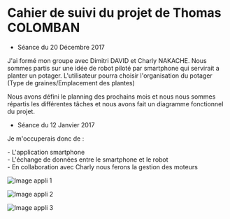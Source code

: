 # Cahier de suivi du projet de Thomas COLOMBAN

* Séance du 20 Décembre 2017 

J'ai formé mon groupe avec Dimitri DAVID et Charly NAKACHE. 
Nous sommes partis sur une idée de robot piloté par smartphone qui servirait a planter un potager.
L'utilisateur pourra choisir l'organisation du potager (Type de graines/Emplacement des plantes)

Nous avons défini le planning des prochains mois et nous nous sommes répartis les différentes tâches et
nous avons fait un diagramme fonctionnel du projet.



* Séance du 12 Janvier 2017 


Je m'occuperais donc de : <p>- L'application smartphone  
                          - L'échange de données entre le smartphone et le robot  
                          - En collaboration avec Charly nous ferons la gestion des moteurs </p>
                          
![Image appli 1](C:\Users\THOMAS\Pictures\BOTAGER\APPLI\INTERFACE_1 "image appli 1")

![Image appli 2](C:\Users\THOMAS\Pictures\BOTAGER\APPLI\INTERFACE_2 "image appli 2")

![Image appli 3](C:\Users\THOMAS\Pictures\BOTAGER\APPLI\INTERFACE_3 "image appli 3")

                        
                        







